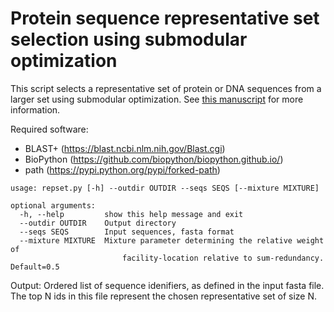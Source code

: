 
# Protein sequence representative set selection using submodular optimization #

This script selects a representative set of protein or DNA sequences from a larger set using submodular optimization. See [this manuscript](https://doi.org/10.1101/051201) for more information.



Required software:

* BLAST+ (https://blast.ncbi.nlm.nih.gov/Blast.cgi)
* BioPython (https://github.com/biopython/biopython.github.io/)
* path (https://pypi.python.org/pypi/forked-path)

```
usage: repset.py [-h] --outdir OUTDIR --seqs SEQS [--mixture MIXTURE]

optional arguments:
  -h, --help         show this help message and exit
  --outdir OUTDIR    Output directory
  --seqs SEQS        Input sequences, fasta format
  --mixture MIXTURE  Mixture parameter determining the relative weight of
                         facility-location relative to sum-redundancy. Default=0.5
```

Output: Ordered list of sequence idenifiers, as defined in the input fasta file. The top N ids in this file represent the chosen representative set of size N.
